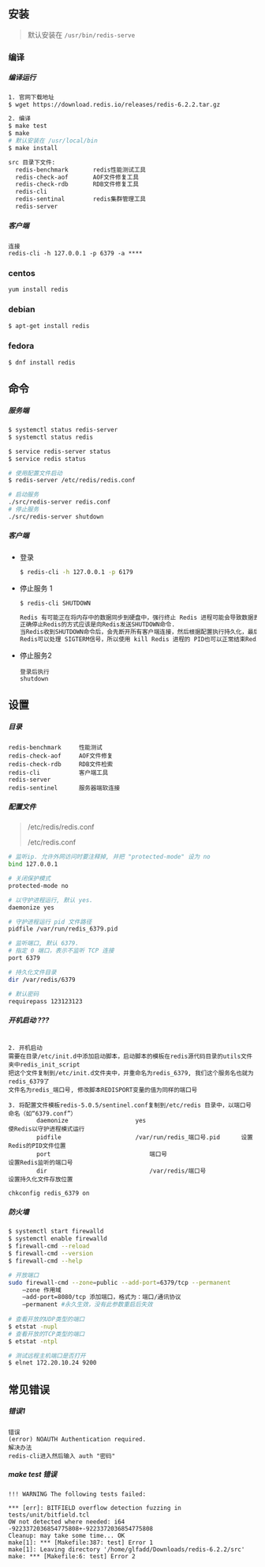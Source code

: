 ## 安装

> 默认安装在 `/usr/bin/redis-serve`

### 编译

##### 编译运行

```bash
1. 官网下载地址
$ wget https://download.redis.io/releases/redis-6.2.2.tar.gz

2. 编译
$ make test
$ make
# 默认安装在 /usr/local/bin
$ make install

src 目录下文件:
  redis-benchmark 		redis性能测试工具
  redis-check-aof 		AOF文件修复工具
  redis-check-rdb 		RDB文件修复工具
  redis-cli
  redis-sentinal 		redis集群管理工具
  redis-server 				
```

##### 客户端

```
连接
redis-cli -h 127.0.0.1 -p 6379 -a ****
```

### centos

```
yum install redis
```

### debian

```bash
$ apt-get install redis
```

### fedora

```
$ dnf install redis
```

## 命令

##### 服务端

```bash
$ systemctl status redis-server
$ systemctl status redis

$ service redis-server status
$ service redis status

# 使用配置文件启动
$ redis-server /etc/redis/redis.conf

# 启动服务
./src/redis-server redis.conf
# 停止服务
./src/redis-server shutdown
```

##### 客户端

- 登录

  ```bash
  $ redis-cli -h 127.0.0.1 -p 6179 
  ```

- 停止服务 1

  ```bash
  $ redis-cli SHUTDOWN
  
  Redis 有可能正在将内存中的数据同步到硬盘中，强行终止 Redis 进程可能会导致数据丢失。
  正确停止Redis的方式应该是向Redis发送SHUTDOWN命令.
  当Redis收到SHUTDOWN命令后，会先断开所有客户端连接，然后根据配置执行持久化，最后完成退出。
  Redis可以处理 SIGTERM信号，所以使用 kill Redis 进程的 PID也可以正常结束Redis，效果与发送SHUTDOWN命令一样。
  ```

- 停止服务2

  ```
  登录后执行
  shutdown
  ```

## 设置

##### 目录

```
redis-benchmark  	性能测试
redis-check-aof     AOF文件修复
redis-check-rdb 	RDB文件检索
redis-cli    		客户端工具
redis-server  		
redis-sentinel   	服务器端软连接
```

##### 配置文件

> /etc/redis/redis.conf
>
> /etc/redis.conf

```bash
# 监听ip. 允许外网访问时要注释掉, 并把 "protected-mode" 设为 no
bind 127.0.0.1

# 关闭保护模式
protected-mode no

# 以守护进程运行, 默认 yes.
daemonize yes

# 守护进程运行 pid 文件路径
pidfile /var/run/redis_6379.pid

# 监听端口, 默认 6379.
# 指定 0 端口，表示不监听 TCP 连接
port 6379

# 持久化文件目录
dir /var/redis/6379

# 默认密码
requirepass 123123123
```

##### 开机启动 ???

```

2. 开机启动
需要在目录/etc/init.d中添加启动脚本，启动脚本的模板在redis源代码目录的utils文件夹中redis_init_script
把这个文件复制到/etc/init.d文件夹中，并重命名为redis_6379, 我们这个服务名也就为redis_6379了
文件名为redis_端口号, 修改脚本REDISPORT变量的值为同样的端口号

3. 将配置文件模板redis-5.0.5/sentinel.conf复制到/etc/redis 目录中，以端口号命名（如“6379.conf”）
		daemonize					yes													使Redis以守护进程模式运行
		pidfile						/var/run/redis_端口号.pid		设置Redis的PID文件位置
		port							端口号												设置Redis监听的端口号
		dir								/var/redis/端口号						设置持久化文件存放位置

chkconfig redis_6379 on
```

##### 防火墙

```bash
$ systemctl start firewalld 
$ systemctl enable firewalld
$ firewall-cmd --reload
$ firewall-cmd --version
$ firewall-cmd --help

# 开放端口
sudo firewall-cmd --zone=public --add-port=6379/tcp --permanent
	–zone 作用域
	–add-port=8080/tcp 添加端口，格式为：端口/通讯协议
	–permanent #永久生效，没有此参数重启后失效
	
# 查看开放的UDP类型的端口
$ etstat -nupl
# 查看开放的TCP类型的端口
$ etstat -ntpl

# 测试远程主机端口是否打开
$ elnet 172.20.10.24 9200
```

## 常见错误

##### 错误1

```
错误
(error) NOAUTH Authentication required.
解决办法
redis-cli进入然后输入 auth "密码"
```

##### make test 错误

```
!!! WARNING The following tests failed:

*** [err]: BITFIELD overflow detection fuzzing in tests/unit/bitfield.tcl
OW not detected where needed: i64 -9223372036854775808+-9223372036854775808
Cleanup: may take some time... OK
make[1]: *** [Makefile:387: test] Error 1
make[1]: Leaving directory '/home/glfadd/Downloads/redis-6.2.2/src'
make: *** [Makefile:6: test] Error 2
```

